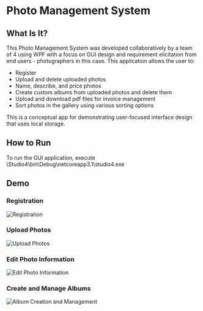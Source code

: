 # Photo Management System

## What Is It?
This Photo Management System was developed collaboratively by a team of 4 using WPF with a focus on GUI design and requirement elicitation from end users - photographers in this case. This application allows the user to:
- Register
- Upload and delete uploaded photos 
- Name, describe, and price photos
- Create custom albums from uploaded photos and delete them
- Upload and download pdf files for invoice management
- Sort photos in the gallery using various sorting options

This is a conceptual app for demonstrating user-focused interface design that uses local storage.

## How to Run
To run the GUI application, execute \Studio4\bin\Debug\netcoreapp3.1\studio4.exe

## Demo

### Registration
![Registration](https://i.gyazo.com/f07ace0e0377c9ba1350270409cba33e.gif)

### Upload Photos
![Upload Photos](https://i.gyazo.com/56cc41064465eb97ce6973fde2807933.gif)

### Edit Photo Information
![Edit Photo Information](https://i.gyazo.com/51d08b7f40e2a3f5e0c342ea401b674e.gif)

### Create and Manage Albums
![Album Creation and Management](https://i.gyazo.com/1fea9bb6c0eacccb84b2ba2be70c7a94.gif)



